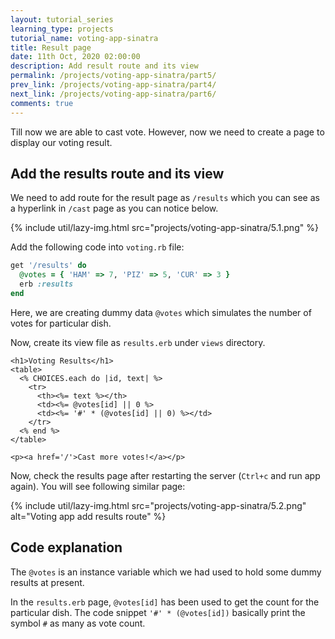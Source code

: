 ```yaml
---
layout: tutorial_series
learning_type: projects
tutorial_name: voting-app-sinatra
title: Result page
date: 11th Oct, 2020 02:00:00
description: Add result route and its view
permalink: /projects/voting-app-sinatra/part5/
prev_link: /projects/voting-app-sinatra/part4/
next_link: /projects/voting-app-sinatra/part6/
comments: true
---
```


Till now we are able to cast vote. However, now we need to create a page to display our voting result.

## Add the results route and its view

We need to add route for the result page as `/results` which you can see as a hyperlink in `/cast` page as you can notice below.

{% include util/lazy-img.html src="projects/voting-app-sinatra/5.1.png" %}

Add the following code into `voting.rb` file:

```ruby
get '/results' do
  @votes = { 'HAM' => 7, 'PIZ' => 5, 'CUR' => 3 }
  erb :results
end
```

Here, we are creating dummy data `@votes` which simulates the number of votes for particular dish.

Now, create its view file as `results.erb` under `views` directory.

```erb
<h1>Voting Results</h1>
<table>
  <% CHOICES.each do |id, text| %>
    <tr>
      <th><%= text %></th>
      <td><%= @votes[id] || 0 %>
      <td><%= '#' * (@votes[id] || 0) %></td>
    </tr>
  <% end %>
</table>

<p><a href='/'>Cast more votes!</a></p>
```

Now, check the results page after restarting the server (`Ctrl+c` and run app again). You will see following similar page:

{% include util/lazy-img.html src="projects/voting-app-sinatra/5.2.png" alt="Voting app add results route" %}

## Code explanation

The `@votes` is an instance variable which we had used to hold some dummy results at present.

In the `results.erb` page, `@votes[id]` has been used to get the count for the particular dish. The code snippet `'#' * (@votes[id])` basically print the symbol `#` as many as vote count.
